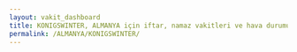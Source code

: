 ```yaml
---
layout: vakit_dashboard
title: KONIGSWINTER, ALMANYA için iftar, namaz vakitleri ve hava durumu - ilçe/eyalet seç
permalink: /ALMANYA/KONIGSWINTER/
---
```


<script type="text/javascript">
  var GLOBAL_COUNTRY = 'ALMANYA';
  var GLOBAL_CITY = 'KONIGSWINTER';
  var GLOBAL_STATE = '';
  var lat = 72;
  var lon = 21;
</script>
